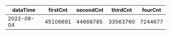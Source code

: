 |dataTime|firstCnt|secondCnt|thirdCnt|fourCnt|
|-|-|-|-|-|
|2022-09-04|45106691|44668785|33563760|7244677|